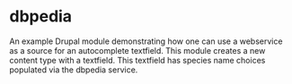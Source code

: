 dbpedia
=======

An example Drupal module demonstrating how one can use a webservice as a source for an autocomplete textfield.  This module creates a new content type with a textfield.  This textfield has species name choices populated via the dbpedia service.
